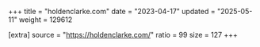 +++
title = "holdenclarke.com"
date = "2023-04-17"
updated = "2025-05-11"
weight = 129612

[extra]
source = "https://holdenclarke.com/"
ratio = 99
size = 127
+++
